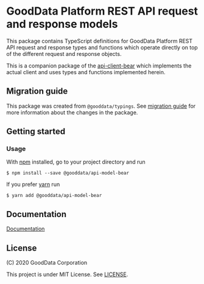 # GoodData Platform REST API request and response models

This package contains TypeScript definitions for GoodData Platform REST API request and response types and functions
which operate directly on top of the different request and response objects.

This is a companion package of the [api-client-bear](../api-client-bear) which implements the actual client and uses
types and functions implemented herein.

## Migration guide

This package was created from `@gooddata/typings`. See [migration guide](https://sdk.gooddata.com/gooddata-ui/docs/about_gooddataui.html)
for more information about the changes in the package.

## Getting started

### Usage

With [npm](https://npmjs.com) installed, go to your project directory and run

```
$ npm install --save @gooddata/api-model-bear
```

If you prefer [yarn](https://yarnpkg.com) run

```
$ yarn add @gooddata/api-model-bear
```

## Documentation

[Documentation](https://sdk.gooddata.com/gooddata-ui/)

## License

(C) 2020 GoodData Corporation

This project is under MIT License. See [LICENSE](LICENSE).
